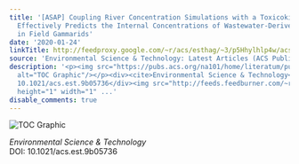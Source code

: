 ```yaml
---
title: '[ASAP] Coupling River Concentration Simulations with a Toxicokinetic Model
  Effectively Predicts the Internal Concentrations of Wastewater-Derived Micropollutants
  in Field Gammarids'
date: '2020-01-24'
linkTitle: http://feedproxy.google.com/~r/acs/esthag/~3/p5Hhylhlp4w/acs.est.9b05736
source: 'Environmental Science & Technology: Latest Articles (ACS Publications)'
description: '<p><img src="https://pubs.acs.org/na101/home/literatum/publisher/achs/journals/content/esthag/0/esthag.ahead-of-print/acs.est.9b05736/20200124/images/medium/es9b05736_0005.gif"
  alt="TOC Graphic"/></p><div><cite>Environmental Science & Technology</cite></div><div>DOI:
  10.1021/acs.est.9b05736</div><img src="http://feeds.feedburner.com/~r/acs/esthag/~4/p5Hhylhlp4w"
  height="1" width="1" ...'
disable_comments: true
---
```

<p><img src="https://pubs.acs.org/na101/home/literatum/publisher/achs/journals/content/esthag/0/esthag.ahead-of-print/acs.est.9b05736/20200124/images/medium/es9b05736_0005.gif" alt="TOC Graphic"/></p><div><cite>Environmental Science & Technology</cite></div><div>DOI: 10.1021/acs.est.9b05736</div><img src="http://feeds.feedburner.com/~r/acs/esthag/~4/p5Hhylhlp4w" height="1" width="1" ...